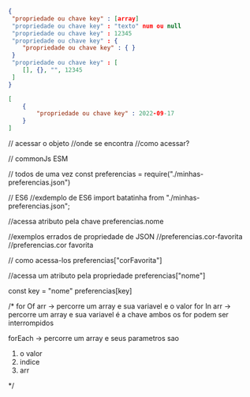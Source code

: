 ```json
{
 "propriedade ou chave key" : [array] 
 "propriedade ou chave key" : "texto" num ou null
 "propriedade ou chave key" : 12345
 "propriedade ou chave key" : {
    "propriedade ou chave key" : { }
 }
 "propriedade ou chave key" : [
    [], {}, "", 12345
 ]
}
```

```json
[
    {
        "propriedade ou chave key" : 2022-09-17
    }
]
```
// acessar o objeto
//onde se encontra
//como acessar?

// commonJs ESM 

// todos de uma vez
const preferencias  = require("./minhas-preferencias.json")

// ES6
//exdemplo de ES6  import batatinha from "./minhas-preferencias.json";

//acessa atributo pela chave
preferencias.nome

//exemplos errados de propriedade de JSON
//preferencias.cor-favorita
//preferencias.cor favorita

// como acessa-los
preferencias["corFavorita"]

//acessa um atributo pela propriedade
preferencias["nome"]

const key = "nome"
preferencias[key]

/* for Of arr -> percorre um array e sua variavel e o valor
for In arr -> percorre um array e sua variavel é a chave
ambos os for podem ser interrompidos 

forEach -> percorre um array e seus parametros sao
1. o valor
2. indice
3. arr

*/
